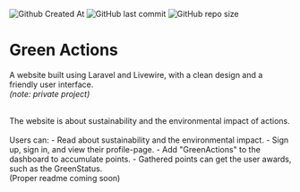 ![Github Created At](https://img.shields.io/github/created-at/nikitaedin/green-actions)
![GitHub last commit](https://img.shields.io/github/last-commit/nikitaedin/green-actions)
![GitHub repo size](https://img.shields.io/github/repo-size/nikitaEdin/green-actions)



# Green Actions 
A website built using Laravel and Livewire, with a clean design and a friendly user interface.
<br>
_(note: private project)_

<br>
The website is about sustainability and the environmental impact of actions.
<br><br>
Users can:
- Read about sustainability and the environmental impact.
- Sign up, sign in, and view their profile-page.
- Add "GreenActions" to the dashboard to accumulate points.
- Gathered points can get the user awards, such as the GreenStatus.


<br>
(Proper readme coming soon)
